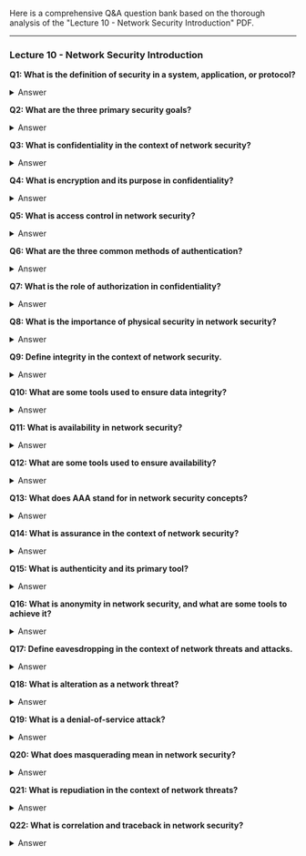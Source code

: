 Here is a comprehensive Q&A question bank based on the thorough analysis of the "Lecture 10 - Network Security Introduction" PDF.

---

### Lecture 10 - Network Security Introduction

**Q1: What is the definition of security in a system, application, or protocol?**
<details>
<summary>Answer</summary>
Security of a system, application, or protocol is always relative to a set of desired properties and an adversary with specific capabilities. For example, standard file access permissions in Linux and Windows are not effective against an adversary who can boot from a CD.
</details>

**Q2: What are the three primary security goals?**
<details>
<summary>Answer</summary>
The three primary security goals are Integrity, Confidentiality, and Availability.
</details>

**Q3: What is confidentiality in the context of network security?**
<details>
<summary>Answer</summary>
Confidentiality is the avoidance of unauthorized disclosure of information. It involves protecting data, providing access for those allowed to see it while disallowing others from learning anything about its content.
</details>

**Q4: What is encryption and its purpose in confidentiality?**
<details>
<summary>Answer</summary>
Encryption is the transformation of information using a secret called an encryption key, so that the transformed information can only be read using another secret called the decryption key.
</details>

**Q5: What is access control in network security?**
<details>
<summary>Answer</summary>
Access control refers to the rules and policies that limit access to confidential information to those people and/or systems with a “need to know,” determined by identity or role.
</details>

**Q6: What are the three common methods of authentication?**
<details>
<summary>Answer</summary>
The three common methods of authentication are: something the person has (e.g., smart card), something the person knows (e.g., password), and something the person is (e.g., fingerprint).
</details>

**Q7: What is the role of authorization in confidentiality?**
<details>
<summary>Answer</summary>
Authorization determines if a person or system is allowed access to resources based on an access control policy, preventing attackers from gaining unauthorized access.
</details>

**Q8: What is the importance of physical security in network security?**
<details>
<summary>Answer</summary>
Physical security establishes physical barriers to limit access to protected resources, including locks, windowless rooms, sound-dampening materials, and Faraday cages.
</details>

**Q9: Define integrity in the context of network security.**
<details>
<summary>Answer</summary>
Integrity is the property that information has not been altered in an unauthorized way.
</details>

**Q10: What are some tools used to ensure data integrity?**
<details>
<summary>Answer</summary>
Tools for ensuring data integrity include backups, checksums, and data correcting codes.
</details>

**Q11: What is availability in network security?**
<details>
<summary>Answer</summary>
Availability is the property that information is accessible and modifiable in a timely fashion by those authorized to do so.
</details>

**Q12: What are some tools used to ensure availability?**
<details>
<summary>Answer</summary>
Tools for ensuring availability include physical protections and computational redundancies.
</details>

**Q13: What does AAA stand for in network security concepts?**
<details>
<summary>Answer</summary>
AAA stands for Authenticity, Anonymity, and Assurance.
</details>

**Q14: What is assurance in the context of network security?**
<details>
<summary>Answer</summary>
Assurance refers to how trust is provided and managed in computer systems, depending on policies, permissions, and protections.
</details>

**Q15: What is authenticity and its primary tool?**
<details>
<summary>Answer</summary>
Authenticity is the ability to determine that statements, policies, and permissions issued by persons or systems are genuine. The primary tool for authenticity is digital signatures.
</details>

**Q16: What is anonymity in network security, and what are some tools to achieve it?**
<details>
<summary>Answer</summary>
Anonymity is the property that certain records or transactions are not attributable to any individual. Tools to achieve anonymity include aggregation, mixing, proxies, and pseudonyms.
</details>

**Q17: Define eavesdropping in the context of network threats and attacks.**
<details>
<summary>Answer</summary>
Eavesdropping is the interception of information intended for someone else during its transmission over a communication channel.
</details>

**Q18: What is alteration as a network threat?**
<details>
<summary>Answer</summary>
Alteration is the unauthorized modification of information, exemplified by a man-in-the-middle attack.
</details>

**Q19: What is a denial-of-service attack?**
<details>
<summary>Answer</summary>
Denial-of-service (DoS) is the interruption or degradation of a data service or information access, such as email spam filling up a mail queue.
</details>

**Q20: What does masquerading mean in network security?**
<details>
<summary>Answer</summary>
Masquerading is the fabrication of information that is purported to be from someone who is not the actual author.
</details>

**Q21: What is repudiation in the context of network threats?**
<details>
<summary>Answer</summary>
Repudiation is the denial of a commitment or data receipt, involving an attempt to back out of a contract or protocol.
</details>

**Q22: What is correlation and traceback in network security?**
<details>
<summary>Answer</summary>
Correlation and traceback involve integrating multiple data sources to determine the source of a particular data stream or piece of information.
</details>


